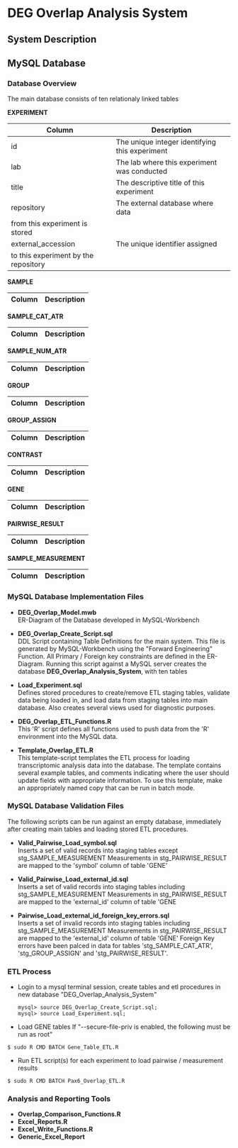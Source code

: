 # DEG Overlap Analysis System

## System Description

## MySQL Database

### Database Overview

The main database consists of ten relationaly linked tables

**EXPERIMENT**

   |Column|Description|
   |-----|-----------|
   | id | The unique integer identifying this experiment |
   | lab | The lab where this experiment was conducted |
   | title | The descriptive title of this experiment |
   | repository | The external database where data 
   from this experiment is stored |
   | external_accession | The unique identifier assigned 
   to this experiment by the repository | 

   
**SAMPLE**

   |Column|Description|
   |-----|-----------|

**SAMPLE\_CAT\_ATR**

   |Column|Description|
   |-----|-----------|

**SAMPLE\_NUM\_ATR**

   |Column|Description|
   |-----|-----------|
   
**GROUP**

   |Column|Description|
   |-----|-----------|

**GROUP\_ASSIGN**

   |Column|Description|
   |-----|-----------|

**CONTRAST**

   |Column|Description|
   |-----|-----------|

**GENE**

   |Column|Description|
   |-----|-----------|

**PAIRWISE\_RESULT**

   |Column|Description|
   |-----|-----------|

**SAMPLE\_MEASUREMENT**

   |Column|Description|
   |-----|-----------|

### MySQL Database Implementation Files
 - **DEG\_Overlap\_Model.mwb**<br>
   ER-Diagram of the Database developed in MySQL-Workbench
   
   
 - **DEG\_Overlap\_Create\_Script.sql**<br>
   DDL Script containing Table Definitions for the main system.
   This file is generated by MySQL-Workbench using the "Forward Engineering"
   Function. All Primary / Foreign key constraints are defined in 
   the ER-Diagram. Running this script against a MySQL server creates the 
   database **DEG_Overlap_Analysis_System**, with ten tables

 - **Load_Experiment.sql**<br>
   Defines stored procedures to create/remove ETL staging tables, validate data being
   loaded in, and load data from staging tables into main database. Also creates several
   views used for diagnostic purposes.
   
 - **DEG_Overlap_ETL_Functions.R**<br>
   This 'R' script defines all functions used to push data from the 'R' environment
   into the MySQL data. 

 - **Template_Overlap_ETL.R**<br>
   This template-script templates the ETL process for loading transcriptomic analysis
   data into the database.  The template contains several example tables, and comments
   indicating where the user should update fields with appropriate information.  To use
   this template, make an appropriately named copy that can be run in batch mode.

### MySQL Database Validation Files
The following scripts can be run against an empty database, immediately after creating
main tables and loading stored ETL procedures.


 - **Valid\_Pairwise\_Load\_symbol.sql**<br>
   Inserts a set of valid records into staging tables except stg\_SAMPLE\_MEASUREMENT
   Measurements in stg\_PAIRWISE\_RESULT are mapped to the 'symbol' column of table 'GENE'


 - **Valid\_Pairwise\_Load\_external\_id.sql**<br>
   Inserts a set of valid records into staging tables including stg\_SAMPLE\_MEASUREMENT
   Measurements in stg\_PAIRWISE\_RESULT are mapped to the 'external_id' column of table 'GENE

 - **Pairwise\_Load\_external\_id_foreign_key_errors.sql**<br>
   Inserts a set of invalid records into staging tables including stg\_SAMPLE\_MEASUREMENT
   Measurements in stg\_PAIRWISE\_RESULT are mapped to the 'external_id' column of table 'GENE'
   Foreign Key errors have been palced in data for tables 'stg\_SAMPLE\_CAT\_ATR', 'stg\_GROUP\_ASSIGN'
   and 'stg\_PAIRWISE\_RESULT'.

### ETL Process
   - Login to a mysql terminal session, create tables and etl procedures in new database 
     "DEG_Overlap_Analysis_System"
     ```
     mysql> source DEG_Overlap_Create_Script.sql;
     mysql> source Load_Experiment.sql;
     
     ```
   - Load GENE tables If "--secure-file-priv is enabled, the following must be run as root"
   ```
   $ sudo R CMD BATCH Gene_Table_ETL.R
   ```
   
   - Run ETL script(s) for each experiment to load pairwise / measurement results
   ```
   $ sudo R CMD BATCH Pax6_Overlap_ETL.R
   ```
### Analysis and Reporting Tools

- **Overlap_Comparison_Functions.R**<br>
- **Excel_Reports.R**<br>
- **Excel_Write_Functions.R**<br>
- **Generic_Excel_Report**<br>



